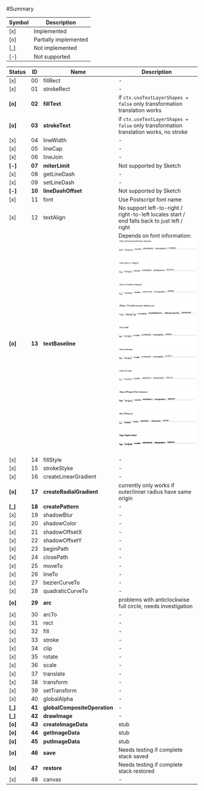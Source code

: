 #Summary

| Symbol | Description |
|--------|-------------|
| [x] | Implemented
| [o] | Partially implemented |
| [_] | Not implemented |
| [-] | Not supported |

| Status  | ID     | Name | Description |
|---------|--------|------|-------------|
| [x]     | 00     | fillRect | - |
| [x]     | 01     | strokeRect | - |
| **[o]** | **02** | **fillText** | if `ctx.useTextLayerShapes = false` only transformation translation works
| **[o]** | **03** | **strokeText** | if `ctx.useTextLayerShapes = false` only transformation translation works, no stroke |
| [x]     | 04     | lineWidth | - |
| [x]     | 05     | lineCap | - |
| [x]     | 06     | lineJoin | - |
| **[-]** | **07** | **miterLimit** | Not supported by Sketch |
| [x]     | 08     | getLineDash | - |
| [x]     | 09     | setLineDash | - |
| **[-]** | **10** | **lineDashOffset** | Not supported by Sketch |
| [x]     | 11     | font | Use Postscript font name |
| [x]     | 12     | textAlign | No support left-to-right / right-to-left locales start / end falls back to just left / right |
| **[o]** | **13** | **textBaseline** | Depends on font information: ![](./summary-assets/13-textBaseline-sample-00.png) ![](./summary-assets/13-textBaseline-sample-01.png) ![](./summary-assets/13-textBaseline-sample-02.png) ![](./summary-assets/13-textBaseline-sample-03.png) ![](./summary-assets/13-textBaseline-sample-04.png) ![](./summary-assets/13-textBaseline-sample-05.png) ![](./summary-assets/13-textBaseline-sample-06.png) ![](./summary-assets/13-textBaseline-sample-07.png) ![](./summary-assets/13-textBaseline-sample-08.png) ![](./summary-assets/13-textBaseline-sample-09.png)
| [x]     | 14     | fillStyle | - |
| [x]     | 15     | strokeStyke | - |
| [x]     | 16     | createLinearGradient | - |
| **[o]** | **17** | **createRadialGradient** | currently only works if outer/inner radius have same origin |
| **[_]** | **18** | **createPattern** | - |
| [x]     | 19     | shadowBlur | - |
| [x]     | 20     | shadowColor | - |
| [x]     | 21     | shadowOffsetX | - |
| [x]     | 22     | shadowOffsetY | - |
| [x]     | 23     | beginPath | - |
| [x]     | 24     | closePath | - |
| [x]     | 25     | moveTo | - |
| [x]     | 26     | lineTo | - |
| [x]     | 27     | bezierCurveTo | - |
| [x]     | 28     | quadraticCurveTo | - |
| **[o]** | **29** | **arc** | problems with anticlockwise full circle, needs investigation |
| [x]     | 30     | arcTo | - |
| [x]     | 31     | rect | - |
| [x]     | 32     | fill | - |
| [x]     | 33     | stroke | - |
| [x]     | 34     | clip | - |
| [x]     | 35     | rotate | - |
| [x]     | 36     | scale | - |
| [x]     | 37     | translate | - |
| [x]     | 38     | transform | - |
| [x]     | 39     | setTransform | - |
| [x]     | 40     | globalAlpha | - |
| **[_]** | **41** | **globalCompositeOperation** | - |
| **[_]** | **42** | **drawImage** | - |
| **[o]** | **43** | **createImageData** | stub |
| **[o]** | **44** | **getImageData** | stub |
| **[o]** | **45** | **putImageData** | stub |
| **[o]** | **46** | **save** | Needs testing if complete stack saved |
| **[o]** | **47** | **restore** | Needs testing if complete stack restored  |
| [x]     | 48     | canvas | - |

